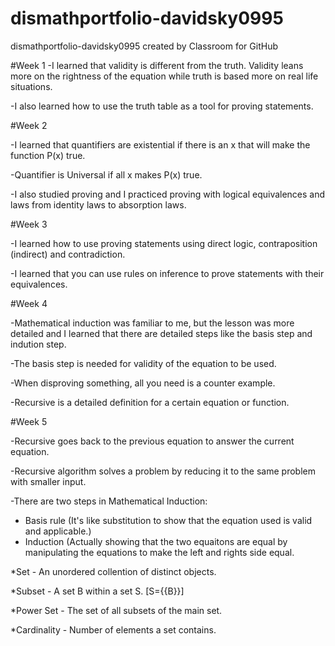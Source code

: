 # dismathportfolio-davidsky0995
dismathportfolio-davidsky0995 created by Classroom for GitHub

#Week 1
-I learned that validity is different from the truth. Validity leans more on the rightness of the equation while truth is based
more on real life situations.

-I also learned how to use the truth table as a tool for proving statements.

#Week 2

-I learned that quantifiers are existential if there is an x that will make the function P(x) true.

-Quantifier is Universal if all x makes P(x) true.

-I also studied proving and I practiced proving with logical equivalences and laws from identity laws to absorption laws.

#Week 3

-I learned how to use proving statements using direct logic, contraposition (indirect) and contradiction. 

-I learned that you can use rules on inference to prove statements with their equivalences.

#Week 4

-Mathematical induction was familiar to me, but the lesson was more detailed and I learned that there are detailed steps like the basis step and indution step.

-The basis step is needed for validity of the equation to be used. 

-When disproving something, all you need is a counter example. 

-Recursive is a detailed definition for a certain equation or function.

#Week 5

-Recursive goes back to the previous equation to answer the current equation.

-Recursive algorithm solves a problem by reducing it to the same problem with smaller input.

-There are two steps in Mathematical Induction:

* Basis rule (It's like substitution to show that the equation used is valid and applicable.)
* Induction (Actually showing that the two equaitons are equal by manipulating the equations to make the left and rights side equal.

*Set - An unordered collention of distinct objects.

*Subset - A set B within a set S. [S={{B}}]

*Power Set - The set of all subsets of the main set.

*Cardinality - Number of elements a set contains.
